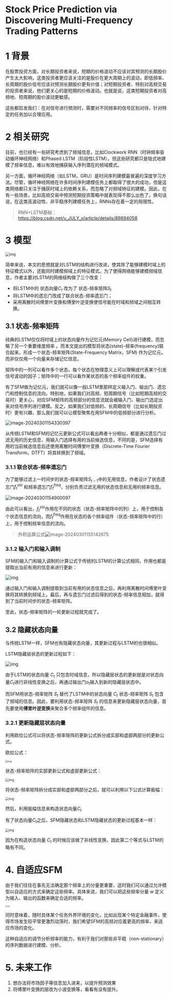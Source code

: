 # **Stock Price Prediction via Discovering Multi-Frequency Trading Patterns**



# 1 背景

在股票投资方面，对长期投资者来说，短期的价格波动不应该对其预测的长期股价产生太大影响，这类投资者更应该关注的是股价在更大周期上的波动，即低频率、长周期的股价信号应该对预测长期股价更有价值；对短期投资者、特别对高频交易的投资者来说，他们更关心的是短期的价格波动。也就是说，这类短期投资者对高频地、短周期的股价波动更敏感。

这些都启发我们：在对信号进行预测时，需要对不同频率的信号区别对待，针对特定的任务加以合理应用。

# 2 相关研究
目前，也已经有一些研究考虑到了频域信息，比如Clockwork RNN（时钟频率驱动循环神经网络）和Phased LSTM（阶段性LSTM）。但这些研究都只是隐式地建模了频率信息，难以有效地捕获输入序列潜在的频域模式。

另一方面，循环神经网络（如LSTM，GRU）是时间序列建模最普遍的深度学习方法。尽管，循环神经网络在许多时间序列建模任务上都取得了很大的成功，但是这类网络都只关注于捕获时域上的依赖关系，而忽略了对频域特征的建模。因此，在有一些场景，比如高频交易中预测短期投资策略中就表现得不那么出色了。换句话说，在这类高波动性、非平稳序列建模任务上，RNNs存在着一定的局限性。


> RNN+LSTM基础：https://blog.csdn.net/v_JULY_v/article/details/89894058

# 3 模型

<img src="https://img-blog.csdnimg.cn/20190919142219172.png?x-oss-process=image/watermark,type_ZmFuZ3poZW5naGVpdGk,shadow_10,text_aHR0cHM6Ly9ibG9nLmNzZG4ubmV0L3FxXzI3NDY2MTU5,size_16,color_FFFFFF,t_70#pic_center" alt="img" style="zoom:80%;" />

简单来说，本文的思想就是对LSTM的结构进行改进，使其除了能够建模时域上的特征模式以外，还能同时建模频域上的特征模式。为了使得网络能够建模频域信息，作者主要对LSTM的网络结构做了三个改变：

- 将LSTM中的 状态向量$C_t$ 改为了 状态-频率矩阵$S_t$ 
- 将LSTM中的遗忘门改成了联合状态-频率遗忘门；
- 采用离散时间傅里叶变换和傅里叶逆变换使信号能在时域和频域之间相互转换。

## 3.1 状态-频率矩阵

经典的LSTM仅仅将时域上的状态向量作为记忆元(Memory Cell)进行建模，而忽略了另一个重要维度频率 。而本文提出的模型将状态(state)-频率(frequency)联合起来，形成一个状态-频率矩阵(State-Frequency Matrix，SFM) 作为记忆元，而非仅仅用一个向量来存储记忆信息。

矩阵中的一列可以看作多个状态，每个状态在物理意义上可以理解成代表某个引发信号波动的因子；矩阵中的一行可以看作某状态的各个频率组件的权重。

有了SFM做为记忆元，我们就可以像一般LSTM里那样定义输入门、输出门、遗忘门和控制信息的流向。特别地，如果我们对高频、短周期信号（比如短期高频的交易时）更关心，对应SFM矩阵的高频部分的信息流就会被输入门、输出门选定出来对信号序列进行建模。反之，如果我们对低频的、长周期信号（比如长期投资时）更有兴趣，那么我们就可以让模型聚焦在用SFM中的低频部分进行分析。

![image-20240301154330397](C:\Users\86182\AppData\Roaming\Typora\typora-user-images\image-20240301154330397.png)

从传统LSTM和SFM的记忆元更新公式可以看出两者十分相似，都是通过遗忘门过滤无用的历史信息，用输入门选择有用的当前候选信息，不同的是，SFM选择有用的当前候选信息后还使用离散时间傅里叶变换（Discrete-Time Fourier Transform，DTFT）将其转换到了频域。
### 3.1.1 联合状态-频率遗忘门

为了能够过滤上一时间步的状态-频率矩阵$S_{t-1}$中的无用信息，作者设计了状态遗忘门$f_t^{ste}$ 和频率遗忘门$f_t^{freq}$，分别负责过滤无用的状态信息和无用的频率信息。

![image-20240301154900097](C:\Users\86182\AppData\Roaming\Typora\typora-user-images\image-20240301154900097.png)

由此可以看出，$f_t^{ste}$作用在不同的状态（状态-频率矩阵中的列）上，用于控制各个状态信息的流向，而$f_t^{freq}$作用在状态的各个频率组件（状态-频率矩阵中的行）上，用于控制频率信息的流向。

> 外积运算公式![image-20240301155142675](C:\Users\86182\AppData\Roaming\Typora\typora-user-images\image-20240301155142675.png)
>
> 

### 3.1.2 输入门和输入调制

SFM的输入门和输入调制的计算公式于传统的LSTM的计算公式相同，作用也都是提取出当前有用的信息来进行更新：

![img](https://img-blog.csdnimg.cn/20190919164949397.png#pic_center)

通过输入门和输入调制提取到当前有用的状态信息之后，再利用离散时间傅里叶变换将其转换到频域上。最后，再与遗忘门过滤后得到的状态-频率信息相加，就得到了当前时间步的状态-频率矩阵。

至此，状态-频率矩阵的一轮更新过程就完成了。

## 3.2 隐藏状态向量

与传统LSTM一样，SFM也有隐藏状态向量，其更新过程与LSTM的也很相似。

LSTM隐藏层状态的更新过程如下：

![img](https://img-blog.csdnimg.cn/2019091916481430.png#pic_center)

由于LSTM的状态向量 $C_t$ 只包含时域信息，所以隐藏层状态的更新就是对状态向量$C_t$进行非线性变换之后，再通过输出门$o_t$输入到新的隐藏层状态中。

而SFM用状态-频率矩阵 $S_t$ 替代了LSTM中的状态向量 $C_t$ 状态-频率矩阵 $S_t$ 包含了频域的信息。因此，要利用状态-频率矩阵 $S_t$ 的信息来更新隐藏层状态向量，首先要使用**傅里叶逆变换**来聚合多个频率组件的信息。

### 3.2.1 更新隐藏层状态向量

利用欧拉公式可以将状态-频率矩阵的更新公式拆分成实部和虚部两部分的更新公式。

欧拉公式：

<img src="https://img-blog.csdnimg.cn/20190919165930475.png#pic_center" alt="img" style="zoom: 50%;" />

状态-频率矩阵的实部更新公式和虚部更新公式：

<img src="https://img-blog.csdnimg.cn/20190919164347432.png#pic_center" alt="img" style="zoom: 67%;" />

将状态-频率矩阵拆分成实部和虚部两部分之后，就可以利用以下公式计算振幅：

<img src="https://img-blog.csdnimg.cn/20190919165731895.png#pic_center" alt="img" style="zoom: 67%;" />

然后，利用振幅信息来构造状态向量$C_t$

有了状态向量$C_t$之后，SFM隐藏状态和LSTM隐藏状态的更新过程基本一样：

<img src="https://img-blog.csdnimg.cn/20190919165829633.png#pic_center" alt="img" style="zoom:67%;" />

因为在构造状态向量 $C_t$ 的时候应该做了非线性变换，因此第二个等式与LSTM的略有不同。

# 4. 自适应SFM

由于我们往往在事先无法确定那个频率上的分量更重要，这时我们可以通过允许模型以自适应的方式来确定这些频率。具体来说，我们可以把这些频率分量 $w$ 定义为输入、输出的函数来确定合适的频率。

<img src="https://img-blog.csdnimg.cn/20190919172100879.png#pic_center" alt="img" style="zoom: 33%;" />

同时意味着，随时具体某个任务外界环境的变化，比如出现某个特定金融事件，使得市场发生较平常更激烈动荡时，我们希望SFM的高频对应着更高的频率，来适应市场的变化。

这种自适应的调节分析频率的能力，有利于我们对那些非平稳（non-stationary）的序列数据进行建模、分析。

# 5. 未来工作

1. 想办法将市场因子等信息加入进来，以提升预测效果
2. 将傅里叶变换的层改为小波变换等，看看有没有提升。